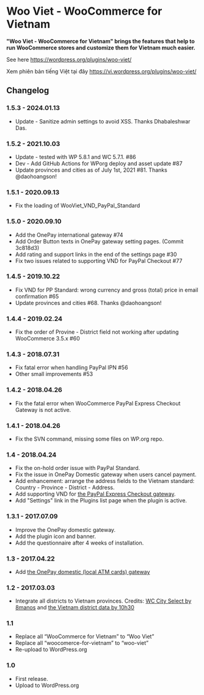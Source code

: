 # Woo Viet - WooCommerce for Vietnam

**"Woo Viet - WooCommerce for Vietnam" brings the features that help to run WooCommerce stores and customize them for Vietnam much easier.**

See here https://wordpress.org/plugins/woo-viet/

Xem phiên bản tiếng Việt tại đây https://vi.wordpress.org/plugins/woo-viet/

## Changelog

### 1.5.3 - 2024.01.13 

* Update - Sanitize admin settings to avoid XSS. Thanks Dhabaleshwar Das.

### 1.5.2 - 2021.10.03 

* Update - tested with WP 5.8.1 and WC 5.7.1. #86
* Dev - Add GitHub Actions for WPorg deploy and asset update #87
* Update provinces and cities as of July 1st, 2021 #81. Thanks @daohoangson!

### 1.5.1 - 2020.09.13 

* Fix the loading of WooViet_VND_PayPal_Standard

### 1.5.0 - 2020.09.10

* Add the OnePay international gateway #74 
* Add Order Button texts in OnePay gateway setting pages. (Commit 3c818d3)
* Add rating and support links in the end of the settings page #30
* Fix two issues related to supporting VND for PayPal Checkout #77

### 1.4.5 - 2019.10.22

* Fix VND for PP Standard: wrong currency and gross (total) price in email confirmation #65
* Update provinces and cities #68. Thanks @daohoangson! 

### 1.4.4 - 2019.02.24

* Fix the order of Provine - District field not working after updating WooCommerce 3.5.x #60 

### 1.4.3 - 2018.07.31

* Fix fatal error when handling PayPal IPN #56
* Other small improvements #53

### 1.4.2 - 2018.04.26

* Fix the fatal error when WooCommerce PayPal Express Checkout Gateway is not active. 

### 1.4.1 - 2018.04.26

* Fix the SVN command, missing some files on WP.org repo. 

### 1.4 - 2018.04.24

* Fix the on-hold order issue with PayPal Standard.
* Fix the issue in OnePay Domestic gateway when users cancel payment.
* Add enhancement: arrange the address fields to the Vietnam standard: Country - Province - District - Address.
* Add supporting VND for [the PayPal Express Checkout gateway](https://docs.woocommerce.com/document/paypal-express-checkout/).
* Add "Settings" link in the Plugins list page when the plugin is active.

### 1.3.1 - 2017.07.09

* Improve the OnePay domestic gateway.
* Add the plugin icon and banner.
* Add the questionnaire after 4 weeks of installation.

### 1.3 - 2017.04.22
* Add [the OnePay domestic (local ATM cards) gateway](http://onepay.com.vn/)

### 1.2 - 2017.03.03
* Integrate all districts to Vietnam provinces. Credits: [WC City Select by 8manos](https://github.com/8manos/wc-city-select) and [the Vietnam district data by 10h30](https://github.com/htdat/woo-viet/issues/4#issuecomment-277449462)

### 1.1 
* Replace all “WooCommerce for Vietnam” to “Woo Viet”
* Replace all “woocomerce-for-vietnam” to “woo-viet”
* Re-upload to WordPress.org

### 1.0 
* First release.
* Upload to WordPress.org
